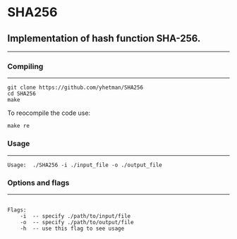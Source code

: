 # SHA256

## Implementation of hash function SHA-256.

---

### Compiling

---

```
git clone https://github.com/yhetman/SHA256
cd SHA256
make
```

To reocompile the code use:

```
make re
```

### Usage

---

```
Usage:  ./SHA256 -i ./input_file -o ./output_file
```

### Options and flags

---

```

Flags:
	-i  -- specify ./path/to/input/file
	-o  -- specify ./path/to/output/file
	-h  -- use this flag to see usage
```
